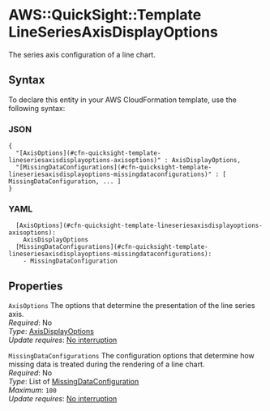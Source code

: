 # AWS::QuickSight::Template LineSeriesAxisDisplayOptions<a name="aws-properties-quicksight-template-lineseriesaxisdisplayoptions"></a>

The series axis configuration of a line chart\.

## Syntax<a name="aws-properties-quicksight-template-lineseriesaxisdisplayoptions-syntax"></a>

To declare this entity in your AWS CloudFormation template, use the following syntax:

### JSON<a name="aws-properties-quicksight-template-lineseriesaxisdisplayoptions-syntax.json"></a>

```
{
  "[AxisOptions](#cfn-quicksight-template-lineseriesaxisdisplayoptions-axisoptions)" : AxisDisplayOptions,
  "[MissingDataConfigurations](#cfn-quicksight-template-lineseriesaxisdisplayoptions-missingdataconfigurations)" : [ MissingDataConfiguration, ... ]
}
```

### YAML<a name="aws-properties-quicksight-template-lineseriesaxisdisplayoptions-syntax.yaml"></a>

```
  [AxisOptions](#cfn-quicksight-template-lineseriesaxisdisplayoptions-axisoptions):
    AxisDisplayOptions
  [MissingDataConfigurations](#cfn-quicksight-template-lineseriesaxisdisplayoptions-missingdataconfigurations):
    - MissingDataConfiguration
```

## Properties<a name="aws-properties-quicksight-template-lineseriesaxisdisplayoptions-properties"></a>

`AxisOptions` <a name="cfn-quicksight-template-lineseriesaxisdisplayoptions-axisoptions"></a>
The options that determine the presentation of the line series axis\.  
_Required_: No  
_Type_: [AxisDisplayOptions](aws-properties-quicksight-template-axisdisplayoptions.md)  
_Update requires_: [No interruption](https://docs.aws.amazon.com/AWSCloudFormation/latest/UserGuide/using-cfn-updating-stacks-update-behaviors.html#update-no-interrupt)

`MissingDataConfigurations` <a name="cfn-quicksight-template-lineseriesaxisdisplayoptions-missingdataconfigurations"></a>
The configuration options that determine how missing data is treated during the rendering of a line chart\.  
_Required_: No  
_Type_: List of [MissingDataConfiguration](aws-properties-quicksight-template-missingdataconfiguration.md)  
_Maximum_: `100`  
_Update requires_: [No interruption](https://docs.aws.amazon.com/AWSCloudFormation/latest/UserGuide/using-cfn-updating-stacks-update-behaviors.html#update-no-interrupt)
